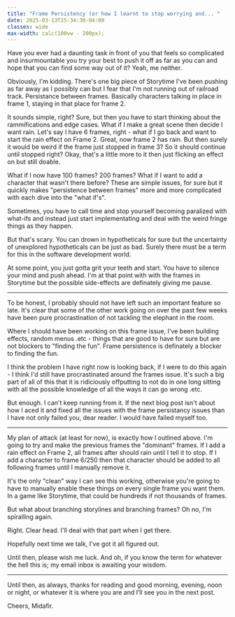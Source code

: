 ```yaml
---
title: "Frame Persistency (or how I learnt to stop worrying and... "
date: 2025-03-13T15:34:30-04:00
classes: wide
max-width: calc(100vw - 200px);
---
```

Have you ever had a daunting task in front of you that feels so complicated and insurmountable you try your best to push it off as far as you can and hope that you can find some way out of it? Yeah, me neither.

Obviously, I'm kidding. There's one big piece of Storytime I've been pushing as far away as I possibly can but I fear that I'm not running out of railroad track. Persistance between frames. Basically characters talking in place in frame 1, staying in that place for frame 2.

It sounds simple, right? Sure, but then you have to start thinking about the rammifications and edge cases. What if I make a great scene then decide I want rain. Let's say I have 6 frames, right - what if I go back and want to start the rain effect on Frame 2. Great, now frame 2 has rain. But then surely it would be weird if the frame just stopped in frame 3? So it should continue until stopped right? Okay, that's a little more to it then just flicking an effect on but still doable.

What if I now have 100 frames? 200 frames? What if I want to add a character that wasn't there before? These are simple issues, for sure but it quickly makes "persistence between frames" more and more complicated with each dive into the "what if's".

Sometimes, you have to call time and stop yourself becoming paralized with what-ifs and instead just start implementating and deal with the weird fringe things as they happen.

But that's scary. You can drown in hypotheticals for sure but the uncertainty of unexplored hypotheticals can be just as bad. Surely there must be a term for this in the software development world.

At some point, you just gotta grit your teeth and start. You have to silence your mind and push ahead. I'm at that point with with the frames in Storytime but the possible side-effects are definately giving me pause.

---

To be honest, I probably should not have left such an important feature so late. It's clear that some of the other work going on over the past few weeks have been pure procrastination of not tackling the elephant in the room. 

Where I should have been working on this frame issue, I've been building effects, random menus .etc - things that are good to have for sure but are not blockers to "finding the fun". Frame persistence is definately a blocker to finding the fun.

I think the problem I have right now is looking back, if I were to do this again - I think I'd still have procrastinated around the frames issue. It's such a big part of all of this that it is ridiciously offputting to not do in one long sitting with all the possible knowledge of all the ways it can go wrong .etc.

But enough. I can't keep running from it. If the next blog post isn't about how I aced it and fixed all the issues with the frame persistancy issues than I have not only failed you, dear reader. I would have failed myself too.

---

My plan of attack (at least for now), is exactly how I outlined above. I'm going to try and make the previous frames the "dominant" frames. If I add a rain effect on Frame 2, all frames after should rain until I tell it to stop. If I add a character to frame 6/250 then that character should be added to all following frames until I manually remove it. 

It's the only "clean" way I can see this working, otherwise you're going to have to manually enable these things on every single frame you want them. In a game like Storytime, that could be hundreds if not thousands of frames.

But what about branching storylines and branching frames? Oh no, I'm spiralling again.

Right. Clear head. I'll deal with that part when I get there.

Hopefully next time we talk, I've got it all figured out.

Until then, please wish me luck. And oh, if you know the term for whatever the hell this is; my email inbox is awaiting your wisdom.

---

Until then, as always, thanks for reading and good morning, evening, noon or night, or whatever it is where you are and I’ll see you in the next post.

Cheers, Midafir.
